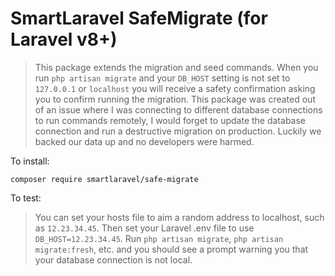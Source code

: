 # SmartLaravel SafeMigrate (for Laravel v8+)

> This package extends the migration and seed commands.  When you run `php artisan migrate` and your `DB_HOST` setting is not set to `127.0.0.1` or `localhost` you will receive a safety confirmation asking you to confirm running the migration.  This package was created out of an issue where I was connecting to different database connections to run commands remotely, I would forget to update the database connection and run a destructive migration on production.  Luckily we backed our data up and no developers were harmed.

To install:

```
composer require smartlaravel/safe-migrate
```

To test:

> You can set your hosts file to aim a random address to localhost, such as `12.23.34.45`.  Then set your Laravel .env file to use `DB_HOST=12.23.34.45`.  Run `php artisan migrate`, `php artisan migrate:fresh`, etc. and you should see a prompt warning you that your database connection is not local.
